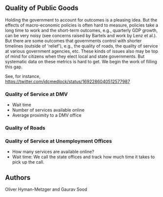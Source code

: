 ## Quality of Public Goods

Holding the government to account for outcomes is a pleasing idea. But the effects of macro-economic policies is often hard to measure, policies take a long time to work and the short-term outcomes, e.g., quarterly GDP growth, can be very noisy (see concerns raised by Bartels and work by Lenz et al.). But there are some outcomes that governments control with shorter timelines (outside of 'relief'), e.g., the quality of roads, the quality of service at various government agencies, etc. These kinds of issues also may be top of mind for citizens when they elect local and state governments. But systematic data on these metrics is hard to get. We begin the work of filling this gap. 

See, for instance, https://twitter.com/jdcmedlock/status/1692286040512577987

### Quality of Service at DMV

* Wait time
* Number of services available online
* Average proximity to a DMV office

### Quality of Roads

### Quality of Service at Unemployment Offices

* How many services are available online?
* Wait time: We call the state offices and track how much time it takes to pick up the call. 


## Authors

Oliver Hyman-Metzger and Gaurav Sood
